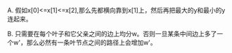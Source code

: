 A. 假如x[0]<=x[1]<=x[2],那么先都横向靠到x[1]上，然后再把最大的y和最小的y连起来。

B. 只需要在每个叶子和它父亲之间的边上均分w。否则一旦某条中间边上多了一个w'，那么必然有一条叶节点之间的路径上会增加w'。
